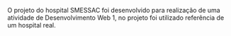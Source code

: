 O projeto do hospital SMESSAC foi desenvolvido para realização de uma atividade de Desenvolvimento Web 1, no projeto foi utilizado referência de um hospital real.